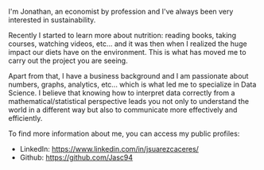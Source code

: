 I'm Jonathan, an economist by profession and I've always been very interested in sustainability.

Recently I started to learn more about nutrition: reading books, taking courses, watching videos, etc... and it was then when I realized the huge impact our diets have on the environment. This is what has moved me to carry out the project you are seeing.

Apart from that, I have a business background and I am passionate about numbers, graphs, analytics, etc... which is what led me to specialize in Data Science. I believe that knowing how to interpret data correctly from a mathematical/statistical perspective leads you not only to understand the world in a different way but also to communicate more effectively and efficiently.

To find more information about me, you can access my public profiles:
- LinkedIn: https://www.linkedin.com/in/jsuarezcaceres/
- Github: https://github.com/Jasc94
